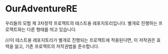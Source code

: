 # OurAdventureRE
우리들의 모험 제 3차창작 프로젝트의 테스트용 레포지토리입니다.
별개로 진행하는 프로젝트와는 다른 형태를 띄고 있습니다.

///이 테스트용 레포지토리가 별개로 진행되는 프로젝트에 적용된다면, 이 저작권은 효력을 잃고, 기존 프로젝트의 저작권법을 준수합니다.
